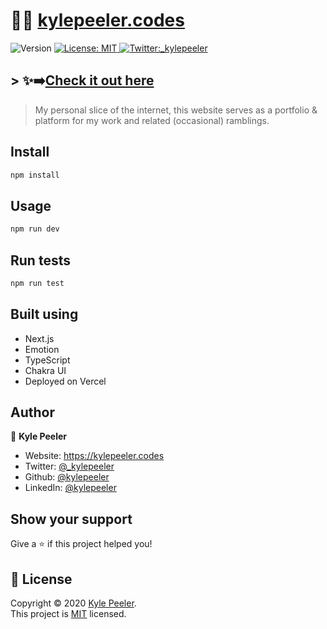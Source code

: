 # 👨‍💻 [kylepeeler.codes](https://kylepeeler.codes)

<!-- markdownlint-disable MD033 -->
<p>
  <img alt="Version" src="https://img.shields.io/badge/version-0.1-blue.svg?cacheSeconds=2592000" />
  <a href="https://opensource.org/licenses/MIT" target="_blank">
    <img alt="License: MIT" src="https://img.shields.io/badge/License-MIT-yellow.svg" />
  </a>
  <a href="https://twitter.com/_kylepeeler" target="_blank">
<img alt="Twitter:_kylepeeler" src="https://img.shields.io/twitter/follow/_kylepeeler.svg?style=social" />
  </a>
</p>

## > ✨➡️[Check it out here](https://kylepeeler.codes)

> My personal slice of the internet, this website serves as a portfolio & platform for my work and related (occasional) ramblings.

## Install

```sh
npm install
```

## Usage

```sh
npm run dev
```

## Run tests

```sh
npm run test
```

## Built using

- Next.js
- Emotion
- TypeScript
- Chakra UI
- Deployed on Vercel

## Author

👤 **Kyle Peeler**

- Website: <https://kylepeeler.codes>
- Twitter: [@\_kylepeeler](https://twitter.com/_kylepeeler)
- Github: [@kylepeeler](https://github.com/kylepeeler)
- LinkedIn: [@kylepeeler](https://linkedin.com/in/kylepeeler)

## Show your support

Give a ⭐️ if this project helped you!

## 📝 License

Copyright © 2020 [Kyle Peeler](https://github.com/kylepeeler).<br />
This project is [MIT](https://opensource.org/licenses/MIT) licensed.
